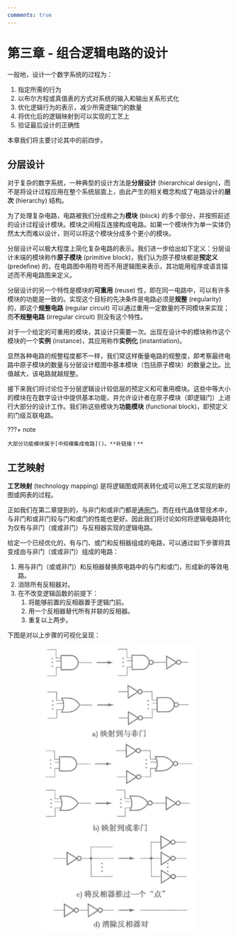 ```yaml
---
comments: true
---
```


# 第三章 - 组合逻辑电路的设计

一般地，设计一个数字系统的过程为：

1. 指定所需的行为
2. 以布尔方程或真值表的方式对系统的输入和输出关系形式化
3. 优化逻辑行为的表示，减少所需逻辑门的数量
4. 将优化后的逻辑映射到可以实现的工艺上
5. 验证最后设计的正确性

本章我们将主要讨论其中的前四步。

## 分层设计

对于复杂的数字系统，一种典型的设计方法是**分层设计** (hierarchical design)，而不是将设计过程应用在整个系统层面上，由此产生的相关概念构成了电路设计的**层次** (hierarchy) 结构。

为了处理复杂电路，电路被我们分成称之为**模块** (block) 的多个部分，并按照前述的设计过程设计模块。模块之间相互连接构成电路。如果一个模块作为单一实体仍然太大而难以设计，则可以将这个模块分成多个更小的模块。

分层设计可以极大程度上简化复杂电路的表示。我们进一步给出如下定义：分层设计末端的模块称作**原子模块** (primitive block)，我们认为原子模块都是**预定义** (predefine) 的，在电路图中用符号而不用逻辑图来表示，其功能用程序或语言描述而不用电路图来定义。

分层设计的另一个特性是模块的**可重用** (reuse) 性，即在同一电路中，可以有许多模块的功能是一致的。实现这个目标的先决条件是电路必须是**规整** (regularity) 的，即这个**规整电路** (regular circuit) 可以通过重用一定数量的不同模块来实现；而**不规整电路** (irregular circuit) 则没有这个特性。

对于一个给定的可重用的模块，其设计只需要一次。出现在设计中的模块称作这个模块的一个**实例** (instance)，其应用称作**实例化** (instantiation)。

显然各种电路的规整程度都不一样，我们常这样衡量电路的规整度，即考察最终电路中原子模块的数量与分层设计框图中基本模块（包括原子模块）的数量之比。比值越大，该电路就越规整。

接下来我们将讨论位于分层逻辑设计较低层的预定义和可重用模块。这些中等大小的模块在在数字设计中提供基本功能，并允许设计者在原子模块（即逻辑门）上进行大部分的设计工作。我们称这些模块为**功能模块** (functional block)，即预定义的门级互联电路。

???+ note

    大部分功能模块属于[中规模集成电路]()。**补链接！**

## 工艺映射

**工艺映射** (technology mapping) 是将逻辑图或网表转化成可以用工艺实现的新的图或网表的过程。

正如我们在第二章提到的，与非门和或非门都是[通用门](https://victorwang712.github.io/Note/computer_science/digital_logic_design/chapter_2/#_3)。而在线代晶体管技术中，与非门和或非门较与门和或门的性能也更好。因此我们将讨论如何将逻辑电路转化为仅有与非门（或或非门）与反相器实现的逻辑电路。

给定一个已经优化的，有与门、或门和反相器组成的电路，可以通过如下步骤将其变成由与非门（或或非门）组成的电路：

1. 用与非门（或或非门）和反相器替换原电路中的与门和或门，形成新的等效电路。
2. 消除所有反相器对。
3. 在不改变逻辑函数的前提下：
    1. 将能够前置的反相器置于逻辑门前。
    2. 用一个反相器替代所有并联的反相器。
    3. 重复以上两步。

下图是对以上步骤的可视化呈现：

<div style="text-align: center; margin-top: 0px;">
<img src="https://raw.githubusercontent.com/VictorWang712/Note/refs/heads/main/docs/assets/images/computer_science/digital_logic_design/chapter_3_1.png" width="70%" style="margin: 0 auto;">
</div>
